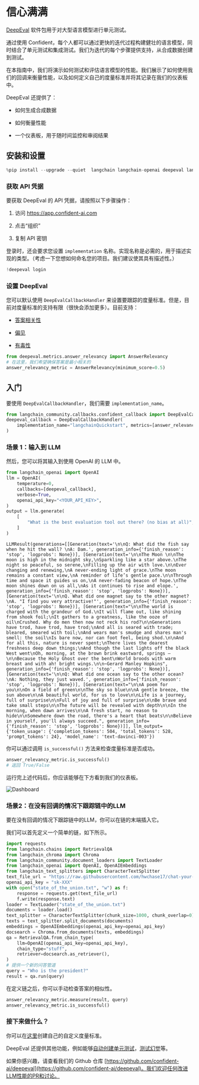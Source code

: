 # 信心满满

[DeepEval](https://confident-ai.com) 软件包用于对大型语言模型进行单元测试。

通过使用 Confident，每个人都可以通过更快的迭代过程构建健壮的语言模型，同时结合了单元测试和集成测试。我们为迭代的每个步骤提供支持，从合成数据创建到测试。

在本指南中，我们将演示如何测试和评估语言模型的性能。我们展示了如何使用我们的回调来衡量性能，以及如何定义自己的度量标准并将其记录在我们的仪表板中。

DeepEval 还提供了：

- 如何生成合成数据

- 如何衡量性能

- 一个仪表板，用于随时间监控和审阅结果

## 安装和设置

```python
%pip install --upgrade --quiet  langchain langchain-openai deepeval langchain-chroma
```

### 获取 API 凭据

要获取 DeepEval 的 API 凭据，请按照以下步骤操作：

1. 访问 https://app.confident-ai.com

2. 点击“组织”

3. 复制 API 密钥

登录时，还会要求您设置 `implementation` 名称。实现名称是必需的，用于描述实现的类型。（考虑一下您想如何命名您的项目。我们建议使其具有描述性。）

```python
!deepeval login
```

### 设置 DeepEval

您可以默认使用 `DeepEvalCallbackHandler` 来设置要跟踪的度量标准。但是，目前对度量标准的支持有限（很快会添加更多）。目前支持：

- [答案相关性](https://docs.confident-ai.com/docs/measuring_llm_performance/answer_relevancy)

- [偏见](https://docs.confident-ai.com/docs/measuring_llm_performance/debias)

- [有毒性](https://docs.confident-ai.com/docs/measuring_llm_performance/non_toxic)

```python
from deepeval.metrics.answer_relevancy import AnswerRelevancy
# 在这里，我们希望确保答案是最小相关的
answer_relevancy_metric = AnswerRelevancy(minimum_score=0.5)
```

## 入门

要使用 `DeepEvalCallbackHandler`，我们需要 `implementation_name`。

```python
from langchain_community.callbacks.confident_callback import DeepEvalCallbackHandler
deepeval_callback = DeepEvalCallbackHandler(
    implementation_name="langchainQuickstart", metrics=[answer_relevancy_metric]
)
```

### 场景 1：输入到 LLM

然后，您可以将其输入到使用 OpenAI 的 LLM 中。

```python
from langchain_openai import OpenAI
llm = OpenAI(
    temperature=0,
    callbacks=[deepeval_callback],
    verbose=True,
    openai_api_key="<YOUR_API_KEY>",
)
output = llm.generate(
    [
        "What is the best evaluation tool out there? (no bias at all)",
    ]
)
```

```output
LLMResult(generations=[[Generation(text='\n\nQ: What did the fish say when he hit the wall? \nA: Dam.', generation_info={'finish_reason': 'stop', 'logprobs': None})], [Generation(text='\n\nThe Moon \n\nThe moon is high in the midnight sky,\nSparkling like a star above.\nThe night so peaceful, so serene,\nFilling up the air with love.\n\nEver changing and renewing,\nA never-ending light of grace.\nThe moon remains a constant view,\nA reminder of life’s gentle pace.\n\nThrough time and space it guides us on,\nA never-fading beacon of hope.\nThe moon shines down on us all,\nAs it continues to rise and elope.', generation_info={'finish_reason': 'stop', 'logprobs': None})], [Generation(text='\n\nQ. What did one magnet say to the other magnet?\nA. "I find you very attractive!"', generation_info={'finish_reason': 'stop', 'logprobs': None})], [Generation(text="\n\nThe world is charged with the grandeur of God.\nIt will flame out, like shining from shook foil;\nIt gathers to a greatness, like the ooze of oil\nCrushed. Why do men then now not reck his rod?\n\nGenerations have trod, have trod, have trod;\nAnd all is seared with trade; bleared, smeared with toil;\nAnd wears man's smudge and shares man's smell: the soil\nIs bare now, nor can foot feel, being shod.\n\nAnd for all this, nature is never spent;\nThere lives the dearest freshness deep down things;\nAnd though the last lights off the black West went\nOh, morning, at the brown brink eastward, springs —\n\nBecause the Holy Ghost over the bent\nWorld broods with warm breast and with ah! bright wings.\n\n~Gerard Manley Hopkins", generation_info={'finish_reason': 'stop', 'logprobs': None})], [Generation(text='\n\nQ: What did one ocean say to the other ocean?\nA: Nothing, they just waved.', generation_info={'finish_reason': 'stop', 'logprobs': None})], [Generation(text="\n\nA poem for you\n\nOn a field of green\n\nThe sky so blue\n\nA gentle breeze, the sun above\n\nA beautiful world, for us to love\n\nLife is a journey, full of surprise\n\nFull of joy and full of surprise\n\nBe brave and take small steps\n\nThe future will be revealed with depth\n\nIn the morning, when dawn arrives\n\nA fresh start, no reason to hide\n\nSomewhere down the road, there's a heart that beats\n\nBelieve in yourself, you'll always succeed.", generation_info={'finish_reason': 'stop', 'logprobs': None})]], llm_output={'token_usage': {'completion_tokens': 504, 'total_tokens': 528, 'prompt_tokens': 24}, 'model_name': 'text-davinci-003'})
```

你可以通过调用 `is_successful()` 方法来检查度量标准是否成功。

```python
answer_relevancy_metric.is_successful()
# 返回 True/False
```

运行完上述代码后，你应该能够在下方看到我们的仪表板。

![Dashboard](https://docs.confident-ai.com/assets/images/dashboard-screenshot-b02db73008213a211b1158ff052d969e.png)

### 场景2：在没有回调的情况下跟踪链中的LLM

要在没有回调的情况下跟踪链中的LLM，你可以在链的末端插入它。

我们可以首先定义一个简单的链，如下所示。

```python
import requests
from langchain.chains import RetrievalQA
from langchain_chroma import Chroma
from langchain_community.document_loaders import TextLoader
from langchain_openai import OpenAI, OpenAIEmbeddings
from langchain_text_splitters import CharacterTextSplitter
text_file_url = "https://raw.githubusercontent.com/hwchase17/chat-your-data/master/state_of_the_union.txt"
openai_api_key = "sk-XXX"
with open("state_of_the_union.txt", "w") as f:
    response = requests.get(text_file_url)
    f.write(response.text)
loader = TextLoader("state_of_the_union.txt")
documents = loader.load()
text_splitter = CharacterTextSplitter(chunk_size=1000, chunk_overlap=0)
texts = text_splitter.split_documents(documents)
embeddings = OpenAIEmbeddings(openai_api_key=openai_api_key)
docsearch = Chroma.from_documents(texts, embeddings)
qa = RetrievalQA.from_chain_type(
    llm=OpenAI(openai_api_key=openai_api_key),
    chain_type="stuff",
    retriever=docsearch.as_retriever(),
)
# 提供一个新的问答管道
query = "Who is the president?"
result = qa.run(query)
```

在定义链之后，你可以手动检查答案的相似性。

```python
answer_relevancy_metric.measure(result, query)
answer_relevancy_metric.is_successful()
```

### 接下来做什么？

你可以在[这里](https://docs.confident-ai.com/docs/quickstart/custom-metrics)创建自己的自定义度量标准。

DeepEval 还提供其他功能，例如能够[自动创建单元测试](https://docs.confident-ai.com/docs/quickstart/synthetic-data-creation)，[测试幻觉](https://docs.confident-ai.com/docs/measuring_llm_performance/factual_consistency)等。

如果你感兴趣，请查看我们的 Github 仓库 [https://github.com/confident-ai/deepeval](https://github.com/confident-ai/deepeval)。我们欢迎任何改进LLM性能的PR和讨论。